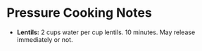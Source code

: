 # Pressure Cooking Notes

- **Lentils:** 2 cups water per cup lentils. 10 minutes. May release immediately
  or not.
